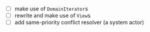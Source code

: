 - [ ] make use of `DomainIterator`s
- [ ] rewrite and make use of `View`s
- [ ] add same-priority conflict resolver (a system actor)
